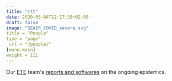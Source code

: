 ```yaml
---
title: "rtt"
date: 2020-05-04T12:17:38+02:00
draft: false
image: "SEAIR_COVID_severe.svg"
title = "People"
type = "page"
 url = "/people/"
[menu.main]
weight = 111
---
```


Our [ETE](https://www.mivegec.ird.fr/fr/contact/160-francais/equipes/1205-ete) team's [reports and softwares](http://covid-ete.ouvaton.org/index_en.html) on the ongoing epidemics. 
